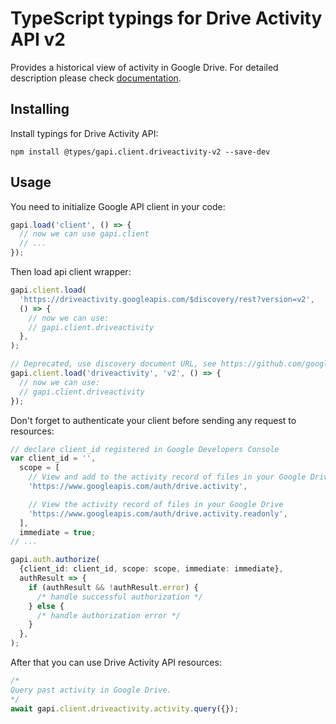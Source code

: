 # TypeScript typings for Drive Activity API v2

Provides a historical view of activity in Google Drive.
For detailed description please check [documentation](https://developers.google.com/drive/activity/).

## Installing

Install typings for Drive Activity API:

```
npm install @types/gapi.client.driveactivity-v2 --save-dev
```

## Usage

You need to initialize Google API client in your code:

```typescript
gapi.load('client', () => {
  // now we can use gapi.client
  // ...
});
```

Then load api client wrapper:

```typescript
gapi.client.load(
  'https://driveactivity.googleapis.com/$discovery/rest?version=v2',
  () => {
    // now we can use:
    // gapi.client.driveactivity
  },
);
```

```typescript
// Deprecated, use discovery document URL, see https://github.com/google/google-api-javascript-client/blob/master/docs/reference.md#----gapiclientloadname----version----callback--
gapi.client.load('driveactivity', 'v2', () => {
  // now we can use:
  // gapi.client.driveactivity
});
```

Don't forget to authenticate your client before sending any request to resources:

```typescript
// declare client_id registered in Google Developers Console
var client_id = '',
  scope = [
    // View and add to the activity record of files in your Google Drive
    'https://www.googleapis.com/auth/drive.activity',

    // View the activity record of files in your Google Drive
    'https://www.googleapis.com/auth/drive.activity.readonly',
  ],
  immediate = true;
// ...

gapi.auth.authorize(
  {client_id: client_id, scope: scope, immediate: immediate},
  authResult => {
    if (authResult && !authResult.error) {
      /* handle successful authorization */
    } else {
      /* handle authorization error */
    }
  },
);
```

After that you can use Drive Activity API resources: <!-- TODO: make this work for multiple namespaces -->

```typescript
/*
Query past activity in Google Drive.
*/
await gapi.client.driveactivity.activity.query({});
```
